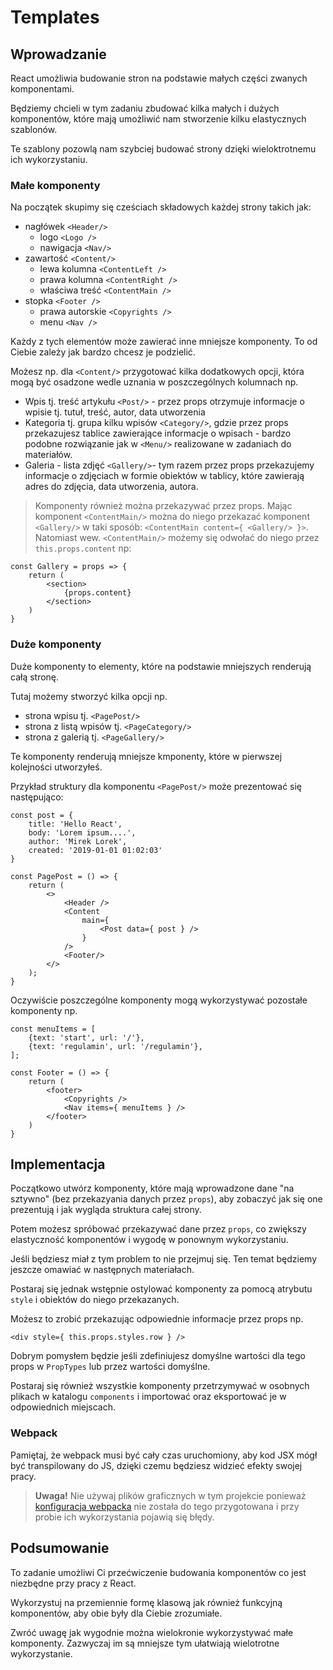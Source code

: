 # Templates

## Wprowadzanie

React umożliwia budowanie stron na podstawie małych części zwanych komponentami.

Będziemy chcieli w tym zadaniu zbudować kilka małych i dużych komponentów, które mają umożliwić nam stworzenie kilku elastycznych szablonów.

Te szablony pozowlą nam szybciej budować strony dzięki wieloktrotnemu ich wykorzystaniu. 

### Małe komponenty

Na początek skupimy się cześciach składowych każdej strony takich jak:

* nagłówek `<Header/>`
    * logo `<Logo />`
    * nawigacja `<Nav/>`
* zawartość `<Content/>`
    * lewa kolumna `<ContentLeft />`
    * prawa kolumna `<ContentRight />`
    * właściwa treść `<ContentMain />`
* stopka `<Footer />`
    * prawa autorskie `<Copyrights />`
    * menu `<Nav />`

Każdy z tych elementów może zawierać inne mniejsze komponenty. To od Ciebie zależy jak bardzo chcesz je podzielić.

Możesz np. dla `<Content/>` przygotować kilka dodatkowych opcji, która mogą być osadzone wedle uznania w poszczególnych kolumnach np.

* Wpis tj. treść artykułu `<Post/>` - przez props otrzymuje informacje o wpisie tj. tutuł, treść, autor, data utworzenia
* Kategoria tj. grupa kilku wpisów `<Category/>`, gdzie przez props przekazujesz tablice zawierające informacje o wpisach - bardzo podobne rozwiązanie jak w `<Menu/>` realizowane w zadaniach do materiałów.
* Galeria - lista zdjęć  `<Gallery/>`- tym razem przez props przekazujemy informacje o zdjęciach w formie obiektów w tablicy, które zawierają adres do zdjęcia, data utworzenia, autora.

> Komponenty również można przekazywać przez props. Mając komponent `<ContentMain/>` można do niego przekazać komponent `<Gallery/>` w taki sposób: `<ContentMain content={ <Gallery/> }>`. Natomiast wew. `<ContentMain/>` możemy się odwołać do niego przez `this.props.content` np:

```
const Gallery = props => {
    return (
        <section>
            {props.content}
        </section>
    )
}
```

### Duże komponenty

Duże komponenty to elementy, które na podstawie mniejszych renderują całą stronę.

Tutaj możemy stworzyć kilka opcji np.

* strona wpisu tj. `<PagePost/>`
* strona z listą wpisów tj. `<PageCategory/>`
* strona z galerią tj. `<PageGallery/>`


Te komponenty renderują mniejsze kmponenty, które w pierwszej kolejności utworzyłeś.

Przykład struktury dla komponentu `<PagePost/>` może prezentować się następująco:

```
const post = {
    title: 'Hello React',
    body: 'Lorem ipsum....',
    author: 'Mirek Lorek',
    created: '2019-01-01 01:02:03'
}

const PagePost = () => {
    return (
        <>
            <Header />
            <Content
                main={ 
                    <Post data={ post } /> 
                }
            />
            <Footer/>
        </>
    );
}
```

Oczywiście poszczególne komponenty mogą wykorzystywać pozostałe komponenty np.

```
const menuItems = [
    {text: 'start', url: '/'},
    {text: 'regulamin', url: '/regulamin'},
];

const Footer = () => {
    return (
        <footer>
            <Copyrights />
            <Nav items={ menuItems } />
        </footer>
    )
}
```


## Implementacja

Początkowo utwórz komponenty, które mają wprowadzone dane "na sztywno" (bez przekazyania danych przez `props`), aby zobaczyć jak się one prezentują i jak wygląda struktura całej strony.

Potem możesz spróbować przekazywać dane przez `props`, co zwiększy elastyczność komponentów i wygodę w ponownym wykorzystaniu. 

Jeśli będziesz miał z tym problem to nie przejmuj się. Ten temat będziemy jeszcze omawiać w następnych materiałach.

Postaraj się jednak wstępnie ostylować komponenty za pomocą atrybutu `style` i obiektów do niego przekazanych.

Możesz to zrobić przekazując odpowiednie informacje przez props np. 

```
<div style={ this.props.styles.row } />
```

Dobrym pomysłem będzie jeśli zdefiniujesz domyślne wartości dla tego props w `PropTypes` lub przez wartości domyślne.

Postaraj się również wszystkie komponenty przetrzymywać w osobnych plikach w katalogu `components` i importować oraz eksportować je w odpowiednich miejscach.

### Webpack

Pamiętaj, że webpack musi być cały czas uruchomiony, aby kod JSX mógł być transpilowany do JS, dzięki czemu będziesz widzieć efekty swojej pracy.

> **Uwaga!** Nie używaj plików graficznych w tym projekcie ponieważ [konfiguracja webpacka](https://www.robinwieruch.de/webpack-images) nie została do tego przygotowana i przy probie ich wykorzystania pojawią się błędy.

## Podsumowanie

To zadanie umożliwi Ci przećwiczenie budowania komponentów co jest niezbędne przy pracy z React. 

Wykorzystuj na przemiennie formę klasową jak również funkcyjną komponentów, aby obie były dla Ciebie zrozumiałe.

Zwróć uwagę jak wygodnie można wielokronie wykorzystywać małe komponenty. Zazwyczaj im są mniejsze tym ułatwiają wielotrotne wykorzystanie.





